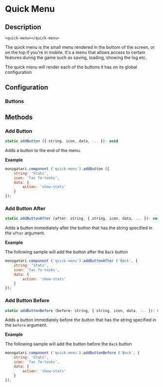 # Quick Menu

## Description

```markup
<quick-menu></quick-menu>
```

The quick menu is the small menu rendered in the bottom of the screen, or on the top if you're in mobile. It's a menu that allows access to certain features during the game such as saving, loading, showing the log etc.

The quick menu will render each of the buttons it has on its global configuration

## Configuration

### Buttons

## Methods

### Add Button

```javascript
static addButton ({ string, icon, data, ... }): void
```

Adds a button to the end of the menu.

**Example**

```javascript
monogatari.component ('quick-menu').addButton ({
    string: 'Stats',
    icon: 'fas fa-tasks',
    data: {
        action: 'show-stats'
    }
});
```

### Add Button After

```javascript
static addButtonAfter (after: string, { string, icon, data, ... }): void
```

Adds a button immediately after the button that has the string specified in the `after` argument.

**Example**

The following sample will add the button after the `Back` button

```javascript
monogatari.component ('quick-menu').addButtonAfter ('Back', {
    string: 'Stats',
    icon: 'fas fa-tasks',
    data: {
        action: 'show-stats'
    }
});
```

### Add Button Before

```javascript
static addButtonBefore (before: string, { string, icon, data, ... }): void
```

Adds a button immediately before the button that has the string specified in the `before` argument.

**Example**

The following sample will add the button before the `Back` button

```javascript
monogatari.component ('quick-menu').addButtonBefore ('Back', {
    string: 'Stats',
    icon: 'fas fa-tasks',
    data: {
        action: 'show-stats'
    }
});
```

